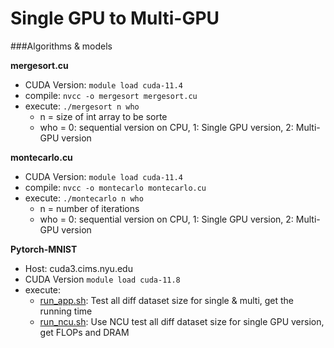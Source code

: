 # Single GPU to Multi-GPU


###Algorithms & models

**mergesort.cu**
- CUDA Version: `module load cuda-11.4`
- compile: `nvcc -o mergesort mergesort.cu`
- execute: `./mergesort n who`
  - n = size of int array to be sorte
  - who = 0: sequential version on CPU, 1: Single GPU version, 2: Multi-GPU version

**montecarlo.cu**
- CUDA Version: `module load cuda-11.4`
- compile: `nvcc -o montecarlo montecarlo.cu`
- execute: `./montecarlo n who`
  - n = number of iterations
  - who = 0: sequential version on CPU, 1: Single GPU version, 2: Multi-GPU version
 
**Pytorch-MNIST**
- Host: cuda3.cims.nyu.edu
- CUDA Version `module load cuda-11.8`
- execute:
  - [run_app.sh](mnist/run_app.sh): Test all diff dataset size for single & multi, get the running time
  - [run_ncu.sh](mnist/run_ncu.sh): Use NCU test all diff dataset size for single GPU version, get FLOPs and DRAM
